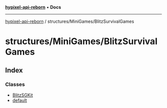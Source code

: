 [**hypixel-api-reborn**](../../../README.md) • **Docs**

***

[hypixel-api-reborn](../../../modules.md) / structures/MiniGames/BlitzSurvivalGames

# structures/MiniGames/BlitzSurvivalGames

## Index

### Classes

- [BlitzSGKit](classes/BlitzSGKit.md)
- [default](classes/default.md)
